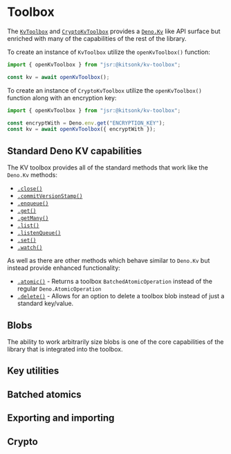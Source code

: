 # Toolbox

The [`KvToolbox`](https://jsr.io/@kitsonk/kv-toolbox/doc/~/KvToolbox) and
[`CryptoKvToolbox`](https://jsr.io/@kitsonk/kv-toolbox/doc/~/CryptoKvToolbox)
provides a [`Deno.Kv`](https://docs.deno.com/api/deno/~/Deno.Kv) like API
surface but enriched with many of the capabilities of the rest of the library.

To create an instance of `KvToolbox` utilize the `openKvToolbox()` function:

```ts
import { openKvToolbox } from "jsr:@kitsonk/kv-toolbox";

const kv = await openKvToolbox();
```

To create an instance of `CryptoKvToolbox` utilize the `openKvToolbox()`
function along with an encryption key:

```ts
import { openKvToolbox } from "jsr:@kitsonk/kv-toolbox";

const encryptWith = Deno.env.get("ENCRYPTION_KEY");
const kv = await openKvToolbox({ encryptWith });
```

## Standard Deno KV capabilities

The KV toolbox provides all of the standard methods that work like the `Deno.Kv`
methods:

- [`.close()`](https://jsr.io/@kitsonk/kv-toolbox/doc/~/KvToolbox.prototype.close)
- [`.commitVersionStamp()`](https://jsr.io/@kitsonk/kv-toolbox/doc/~/KvToolbox.prototype.commitVersionStamp)
- [`.enqueue()`](https://jsr.io/@kitsonk/kv-toolbox/doc/~/KvToolbox.prototype.enqueue)
- [`.get()`](https://jsr.io/@kitsonk/kv-toolbox/doc/~/KvToolbox.prototype.get)
- [`.getMany()`](https://jsr.io/@kitsonk/kv-toolbox/doc/~/KvToolbox.prototype.getMany)
- [`.list()`](https://jsr.io/@kitsonk/kv-toolbox/doc/~/KvToolbox.prototype.list)
- [`.listenQueue()`](https://jsr.io/@kitsonk/kv-toolbox/doc/~/KvToolbox.prototype.listenQueue)
- [`.set()`](https://jsr.io/@kitsonk/kv-toolbox/doc/~/KvToolbox.prototype.set)
- [`.watch()`](https://jsr.io/@kitsonk/kv-toolbox/doc/~/KvToolbox.prototype.watch)

As well as there are other methods which behave similar to `Deno.Kv` but instead
provide enhanced functionality:

- [`.atomic()`](https://jsr.io/@kitsonk/kv-toolbox/doc/~/KvToolbox.prototype.atomic) -
  Returns a toolbox `BatchedAtomicOperation` instead of the regular
  `Deno.AtomicOperation`
- [`.delete()`](https://jsr.io/@kitsonk/kv-toolbox/doc/~/KvToolbox.prototype.delete) -
  Allows for an option to delete a toolbox blob instead of just a standard
  key/value.

## Blobs

The ability to work arbitrarily size blobs is one of the core capabilities of
the library that is integrated into the toolbox.

## Key utilities

## Batched atomics

## Exporting and importing

## Crypto
